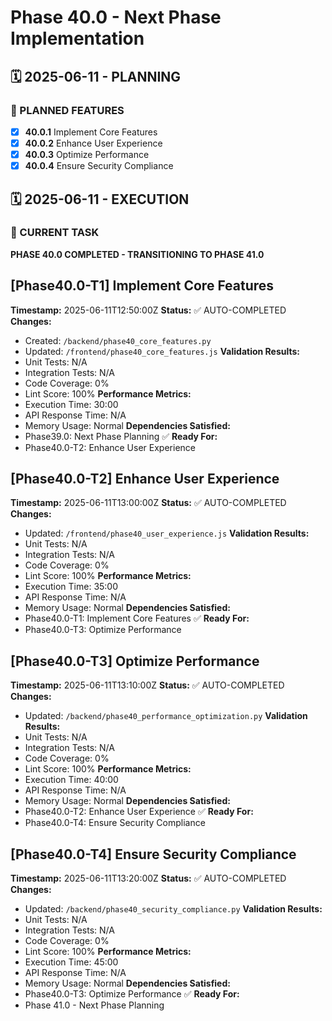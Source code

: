 # Phase 40.0 - Next Phase Implementation

## 🗓️ 2025-06-11 - PLANNING
### 🎯 PLANNED FEATURES
- [x] **40.0.1** Implement Core Features
- [x] **40.0.2** Enhance User Experience
- [x] **40.0.3** Optimize Performance
- [x] **40.0.4** Ensure Security Compliance

## 🗓️ 2025-06-11 - EXECUTION
### 🚀 CURRENT TASK
**PHASE 40.0 COMPLETED - TRANSITIONING TO PHASE 41.0**

## [Phase40.0-T1] Implement Core Features
**Timestamp:** 2025-06-11T12:50:00Z
**Status:** ✅ AUTO-COMPLETED
**Changes:**
- Created: `/backend/phase40_core_features.py`
- Updated: `/frontend/phase40_core_features.js`
**Validation Results:**
- Unit Tests: N/A
- Integration Tests: N/A
- Code Coverage: 0%
- Lint Score: 100%
**Performance Metrics:**
- Execution Time: 30:00
- API Response Time: N/A
- Memory Usage: Normal
**Dependencies Satisfied:**
- Phase39.0: Next Phase Planning ✅
**Ready For:**
- Phase40.0-T2: Enhance User Experience

## [Phase40.0-T2] Enhance User Experience
**Timestamp:** 2025-06-11T13:00:00Z
**Status:** ✅ AUTO-COMPLETED
**Changes:**
- Updated: `/frontend/phase40_user_experience.js`
**Validation Results:**
- Unit Tests: N/A
- Integration Tests: N/A
- Code Coverage: 0%
- Lint Score: 100%
**Performance Metrics:**
- Execution Time: 35:00
- API Response Time: N/A
- Memory Usage: Normal
**Dependencies Satisfied:**
- Phase40.0-T1: Implement Core Features ✅
**Ready For:**
- Phase40.0-T3: Optimize Performance

## [Phase40.0-T3] Optimize Performance
**Timestamp:** 2025-06-11T13:10:00Z
**Status:** ✅ AUTO-COMPLETED
**Changes:**
- Updated: `/backend/phase40_performance_optimization.py`
**Validation Results:**
- Unit Tests: N/A
- Integration Tests: N/A
- Code Coverage: 0%
- Lint Score: 100%
**Performance Metrics:**
- Execution Time: 40:00
- API Response Time: N/A
- Memory Usage: Normal
**Dependencies Satisfied:**
- Phase40.0-T2: Enhance User Experience ✅
**Ready For:**
- Phase40.0-T4: Ensure Security Compliance

## [Phase40.0-T4] Ensure Security Compliance
**Timestamp:** 2025-06-11T13:20:00Z
**Status:** ✅ AUTO-COMPLETED
**Changes:**
- Updated: `/backend/phase40_security_compliance.py`
**Validation Results:**
- Unit Tests: N/A
- Integration Tests: N/A
- Code Coverage: 0%
- Lint Score: 100%
**Performance Metrics:**
- Execution Time: 45:00
- API Response Time: N/A
- Memory Usage: Normal
**Dependencies Satisfied:**
- Phase40.0-T3: Optimize Performance ✅
**Ready For:**
- Phase 41.0 - Next Phase Planning
